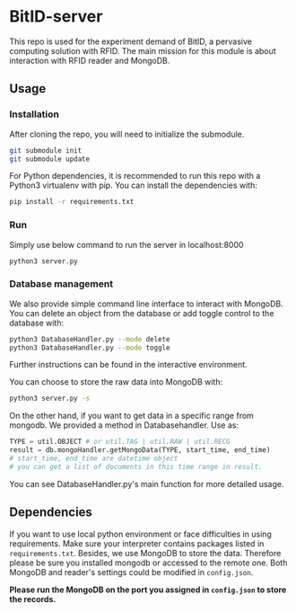 # BitID-server

This repo is used for the experiment demand of BitID, a pervasive computing solution with RFID. The main mission for this module is about interaction with RFID reader and MongoDB.

## Usage

### Installation

After cloning the repo, you will need to initialize the submodule.

```bash
git submodule init
git submodule update
```

For Python dependencies, it is recommended to run this repo with a Python3 virtualenv with pip. You can install the dependencies with:

```bash
pip install -r requirements.txt
```

### Run

Simply use below command to run the server in localhost:8000

```bash
python3 server.py
```

### Database management

We also provide simple command line interface to interact with MongoDB.
You can delete an object from the database or add toggle control to the database with:

```bash
python3 DatabaseHandler.py --mode delete
python3 DatabaseHandler.py --mode toggle
```

Further instructions can be found in the interactive environment.

You can choose to store the raw data into MongoDB with:

```bash
python3 server.py -s
```

On the other hand, if you want to get data in a specific range from mongodb. We provided a method in Databasehandler. Use as:

```python
TYPE = util.OBJECT # or util.TAG | util.RAW | util.RECG
result = db.mongoHandler.getMongoData(TYPE, start_time, end_time)
# start_time, end_time are datetime object
# you can get a list of documents in this time range in result.
```

You can see DatabaseHandler.py's main function for more detailed usage.

## Dependencies

If you want to use local python environment or face difficulties in using requirements. Make sure your interpreter contains packages listed in `requirements.txt`.
Besides, we use MongoDB to store the data. Therefore please be sure you installed mongodb or accessed to the remote one.
Both MongoDB and reader's settings could be modified in `config.json`.

**Please run the MongoDB on the port you assigned in `config.json` to store the records.**
